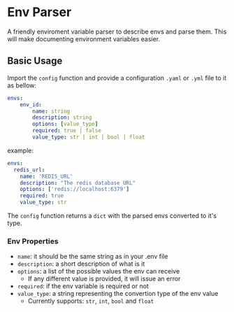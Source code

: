 # Env Parser

A friendly enviroment variable parser to describe envs and parse them. This will make documenting environment variables easier.

## Basic Usage

Import the `config` function and provide a configuration `.yaml` or `.yml` file to it as bellow:

```yaml
envs:
    env_id:
        name: string
        description: string
        options: [value_type]
        required: true | false
        value_type: str | int | bool | float
```

example:

```yaml
envs:
  redis_url:
    name: 'REDIS_URL'
    description: "The redis database URL"
    options: ['redis://localhost:6379']
    required: true
    value_type: str
```

The `config` function returns a `dict` with the parsed envs converted to it's type.

### Env Properties

- `name`: it should be the same string as in your .env file
- `description`: a short description of what is it
- `options`: a list of the possible values the env can receive
    - If any different value is provided, it will issue an error
- `required`: if the env variable is required or not
- `value_type`: a string representing the convertion type of the env value
    - Currently supports: `str`, `int`, `bool` and `float`
